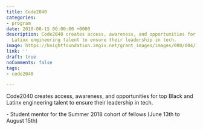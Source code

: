 ```yaml
---
title: Code2040
categories:
- program
date: 2018-08-15 00:00:00 +0000
description: Code2040 creates access, awareness, and opportunities for top Black and
  Latinx engineering talent to ensure their leadership in tech.
image: https://knightfoundation.imgix.net/grant_images/images/000/004/728/original/code-2040-640.png
link: ''
draft: true
noComments: false
tags:
- code2040

---
```

Code2040 creates access, awareness, and opportunities for top Black and Latinx engineering talent to ensure their leadership in tech.

\- Student mentor for the Summer 2018 cohort of fellows (June 13th to August 15th)